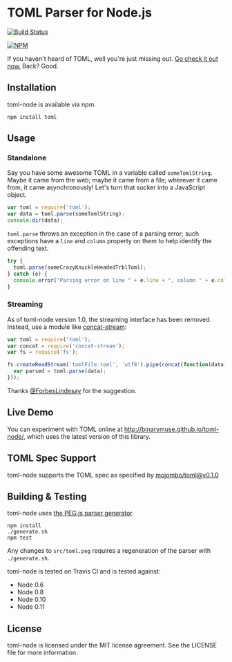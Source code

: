 TOML Parser for Node.js
=======================

[![Build Status](https://travis-ci.org/BinaryMuse/toml-node.png?branch=master)](https://travis-ci.org/BinaryMuse/toml-node)

[![NPM](https://nodei.co/npm/toml.png?downloads=true)](https://nodei.co/npm/toml/)

If you haven't heard of TOML, well you're just missing out. [Go check it out now.](https://github.com/mojombo/toml) Back? Good.

Installation
------------

toml-node is available via npm.

    npm install toml

Usage
-----

### Standalone

Say you have some awesome TOML in a variable called `someTomlString`. Maybe it came from the web; maybe it came from a file; wherever it came from, it came asynchronously! Let's turn that sucker into a JavaScript object.

```javascript
var toml = require('toml');
var data = toml.parse(someTomlString);
console.dir(data);
```

`toml.parse` throws an exception in the case of a parsing error; such exceptions have a `line` and `column` property on them to help identify the offending text.

```javascript
try {
  toml.parse(someCrazyKnuckleHeadedTrblToml);
} catch (e) {
  console.error("Parsing error on line " + e.line + ", column " + e.column + ": " + e.message);
}
```

### Streaming

As of toml-node version 1.0, the streaming interface has been removed. Instead, use a module like [concat-stream](https://npmjs.org/package/concat-stream):

```javascript
var toml = require('toml');
var concat = require('concat-stream');
var fs = require('fs');

fs.createReadStream('tomlFile.toml', 'utf8').pipe(concat(function(data) {
  var parsed = toml.parse(data);
}));
```

Thanks [@ForbesLindesay](https://github.com/ForbesLindesay) for the suggestion.

Live Demo
---------

You can experiment with TOML online at http://binarymuse.github.io/toml-node/, which uses the latest version of this library.

TOML Spec Support
-----------------

toml-node supports the TOML spec as specified by [mojombo/toml@v0.1.0](https://github.com/mojombo/toml/tree/v0.1.0)

Building & Testing
------------------

toml-node uses [the PEG.js parser generator](http://pegjs.majda.cz/).

    npm install
    ./generate.sh
    npm test

Any changes to `src/toml.peg` requires a regeneration of the parser with `./generate.sh`.

toml-node is tested on Travis CI and is tested against:

 * Node 0.6
 * Node 0.8
 * Node 0.10
 * Node 0.11

License
-------

toml-node is licensed under the MIT license agreement. See the LICENSE file for more information.
